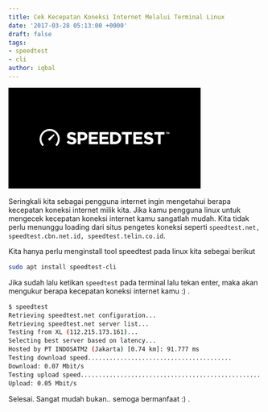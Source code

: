```yaml
---
title: Cek Kecepatan Koneksi Internet Melalui Terminal Linux
date: '2017-03-28 05:13:00 +0000'
draft: false
tags:
- speedtest
- cli
author: iqbal
---
```


![Speedtest](/assets/images/images-old/2017/speedtest.png)

Seringkali kita sebagai pengguna internet ingin mengetahui berapa kecepatan koneksi internet milik kita. Jika kamu pengguna linux untuk mengecek kecepatan koneksi internet kamu sangatlah mudah. Kita tidak perlu menunggu loading dari situs pengetes koneksi seperti `speedtest.net, speedtest.cbn.net.id, speedtest.telin.co.id`.

Kita hanya perlu menginstall tool speedtest pada linux kita sebegai berikut

```bash
sudo apt install speedtest-cli
```

Jika sudah lalu ketikan `speedtest` pada terminal lalu tekan enter, maka akan mengukur berapa kecepatan koneksi internet kamu :) .

```bash
$ speedtest
Retrieving speedtest.net configuration...
Retrieving speedtest.net server list...
Testing from XL (112.215.173.161)...
Selecting best server based on latency...
Hosted by PT INDOSATM2 (Jakarta) [0.74 km]: 91.777 ms
Testing download speed........................................
Download: 0.07 Mbit/s
Testing upload speed..................................................
Upload: 0.05 Mbit/s
```

Selesai. Sangat mudah bukan.. semoga bermanfaat :) .
